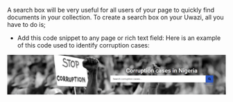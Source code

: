 A search box will be very useful for all users of your page to quickly find documents in your collection. To create a search box on your Uwazi, all you have to do is;

* Add this code snippet to any page or rich text field: <SearchBox placeholder="Search corruption cases..." />
Here is an example of this code used to identify corruption cases: 

![](https://github.com/quincywiele/HURIDOCS-User-Manuals/blob/master/searchbox.png)
